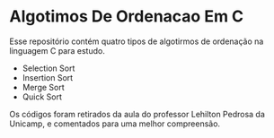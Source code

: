 # Algotimos De Ordenacao Em C


Esse repositório contém quatro tipos de algotirmos de ordenação na linguagem C para estudo.

- Selection Sort
- Insertion Sort
- Merge Sort
- Quick Sort

Os códigos foram retirados da aula do professor Lehilton Pedrosa da Unicamp, e comentados para uma melhor compreensão.
